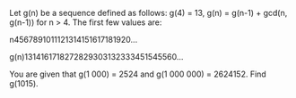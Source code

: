 
Let g(n) be a sequence defined as follows:
g(4) = 13,
g(n) = g(n-1) + gcd(n, g(n-1)) for n > 4.
The first few values are:



n4567891011121314151617181920...


g(n)1314161718272829303132333451545560...



You are given that g(1&#160;000) = 2524 and g(1&#160;000&#160;000) = 2624152.
Find g(1015).
